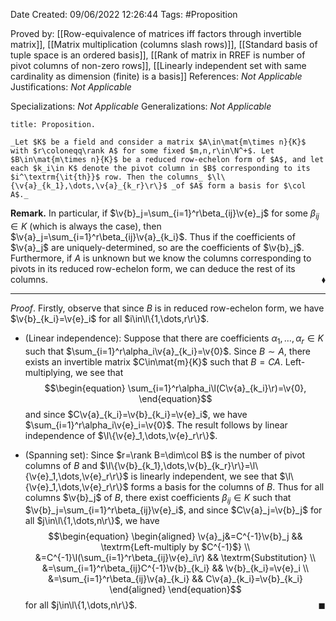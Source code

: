 <div class="topSpace"></div>

Date Created: 09/06/2022 12:26:44
Tags: #Proposition

Proved by: [[Row-equivalence of matrices iff factors through invertible matrix]], [[Matrix multiplication (columns slash rows)]], [[Standard basis of tuple space is an ordered basis]], [[Rank of matrix in RREF is number of pivot columns of non-zero rows]], [[Linearly independent set with same cardinality as dimension (finite) is a basis]]
References: _Not Applicable_
Justifications: _Not Applicable_

Specializations: _Not Applicable_
Generalizations: _Not Applicable_

``` ad-Proposition
title: Proposition.

_Let $K$ be a field and consider a matrix $A\in\mat{m\times n}{K}$ with $r\coloneqq\rank A$ for some fixed $m,n,r\in\N^+$. Let $B\in\mat{m\times n}{K}$ be a reduced row-echelon form of $A$, and let each $k_i\in K$ denote the pivot column in $B$ corresponding to its $i^\textrm{\it{th}}$ row. Then the columns_ $\l\{\v{a}_{k_1},\dots,\v{a}_{k_r}\r\}$ _of $A$ form a basis for $\col A$._

```

**Remark.** In particular, if $\v{b}_j=\sum_{i=1}^r\beta_{ij}\v{e}_j$ for some $\beta_{ij}\in K$ (which is always the case), then $\v{a}_j=\sum_{i=1}^r\beta_{ij}\v{a}_{k_i}$. Thus if the coefficients of $\v{a}_j$ are uniquely-determined, so are the coefficients of $\v{b}_j$. Furthermore, if $A$ is unknown but we know the columns corresponding to pivots in its reduced row-echelon form, we can deduce the rest of its columns.<span style="float:right;">$\blacklozenge$</span>

---

_Proof_. Firstly, observe that since $B$ is in reduced row-echelon form, we have $\v{b}_{k_i}=\v{e}_i$ for all $i\in\l\{1,\dots,r\r\}$.
* (Linear independence): Suppose that there are coefficients $\alpha_1,\dots,\alpha_r\in K$ such that $\sum_{i=1}^r\alpha_i\v{a}_{k_i}=\v{0}$. Since $B\sim A$, there exists an invertible matrix $C\in\mat{m}{K}$ such that $B=CA$. Left-multiplying, we see that
$$\begin{equation}
    \sum_{i=1}^r\alpha_i\l(C\v{a}_{k_i}\r)=\v{0},
\end{equation}$$
and since $C\v{a}_{k_i}=\v{b}_{k_i}=\v{e}_i$, we have $\sum_{i=1}^r\alpha_i\v{e}_i=\v{0}$. The result follows by linear independence of $\l\{\v{e}_1,\dots,\v{e}_r\r\}$.

* (Spanning set): Since $r=\rank B=\dim\col B$ is the number of pivot columns of $B$ and $\l\{\v{b}_{k_1},\dots,\v{b}_{k_r}\r\}=\l\{\v{e}_1,\dots,\v{e}_r\r\}$ is linearly independent, we see that $\l\{\v{e}_1,\dots,\v{e}_r\r\}$ forms a basis for the columns of $B$. Thus for all columns $\v{b}_j$ of $B$, there exist coefficients $\beta_{ij}\in K$ such that $\v{b}_j=\sum_{i=1}^r\beta_{ij}\v{e}_i$, and since $C\v{a}_j=\v{b}_j$ for all $j\in\l\{1,\dots,n\r\}$, we have
$$\begin{equation}
    \begin{aligned}
        \v{a}_j&=C^{-1}\v{b}_j && \textrm{Left-multiply by $C^{-1}$} \\
        &=C^{-1}\l(\sum_{i=1}^r\beta_{ij}\v{e}_i\r) && \textrm{Substitution} \\
        &=\sum_{i=1}^r\beta_{ij}C^{-1}\v{b}_{k_i} && \v{b}_{k_i}=\v{e}_i \\
        &=\sum_{i=1}^r\beta_{ij}\v{a}_{k_i} && C\v{a}_{k_i}=\v{b}_{k_i}
    \end{aligned}
\end{equation}$$
for all $j\in\l\{1,\dots,n\r\}$.<span style="float:right;">$\blacksquare$</span>
